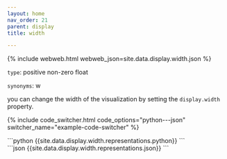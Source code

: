 ```yaml
---
layout: home
nav_order: 21
parent: display
title: width

---
```


{% include webweb.html webweb_json=site.data.display.width.json %}

```type```: positive non-zero float

```synonyms```: w

you can change the width of the visualization by setting the `display.width` property.

{% include code_switcher.html code_options="python---json" switcher_name="example-code-switcher" %}
<div class='select-code-block example-code-switcher python-code-block select-code-block-visible'></div>
```python
{{site.data.display.width.representations.python}}
```
<div class='select-code-block example-code-switcher json-code-block'></div>
```json
{{site.data.display.width.representations.json}}
```
